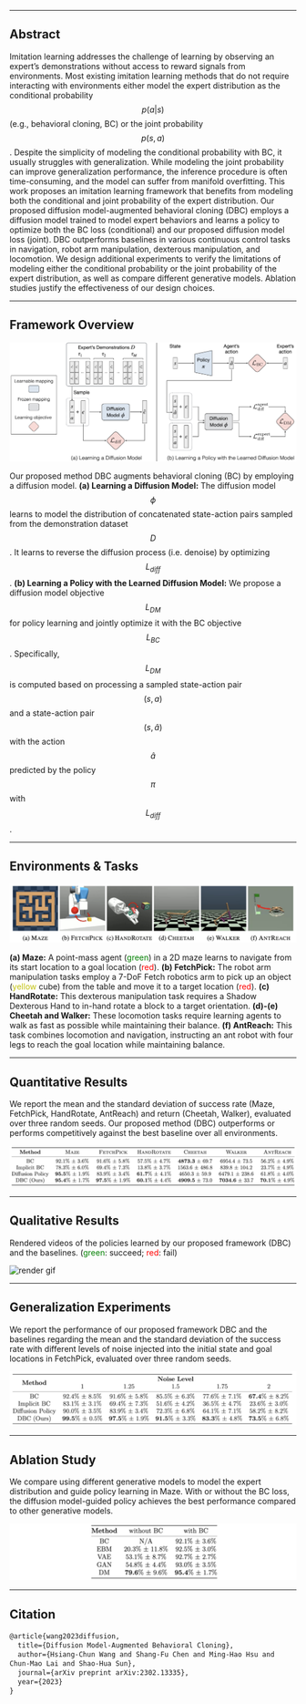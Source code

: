 
---

## Abstract

Imitation learning addresses the challenge of learning by observing an expert’s demonstrations without access to reward signals from environments. Most existing imitation learning methods that do not require interacting with environments either model the expert distribution as the conditional probability $$p(a|s)$$ (e.g., behavioral cloning, BC) or the joint probability $$p(s, a)$$. Despite the simplicity of modeling the conditional probability with BC, it usually struggles with generalization. While modeling the joint probability can improve generalization performance, the inference procedure is often time-consuming, and the model can suffer from manifold overfitting. This work proposes an imitation learning framework that benefits from modeling both the conditional and joint probability of the expert distribution. Our proposed diffusion model-augmented behavioral cloning (DBC) employs a diffusion model trained to model expert behaviors and learns a policy to optimize both the BC loss (conditional) and our proposed diffusion model loss (joint). DBC outperforms baselines in various continuous control tasks in navigation, robot arm manipulation, dexterous manipulation, and locomotion. We design additional experiments to verify the limitations of modeling either the conditional probability or the joint probability of the expert distribution, as well as compare different generative models. Ablation studies justify the effectiveness of our design choices.

----

## Framework Overview 

![](./img/method.jpg "Illustration of our model")

Our proposed method DBC augments behavioral cloning (BC) by employing a diffusion model.
**(a) Learning a Diffusion Model:** The diffusion model $$\phi$$ learns to model the distribution of concatenated state-action pairs sampled from the demonstration dataset $$D$$. It learns to reverse the diffusion process (i.e. denoise) by optimizing $$L_{diff}$$.
**(b) Learning a Policy with the Learned Diffusion Model:** We propose a diffusion model objective $$L_{DM}$$ for policy learning and jointly optimize it with the BC objective $$L_{BC}$$. Specifically, $$L_{DM}$$ is computed based on processing a sampled state-action pair $$(s, a)$$ and a state-action pair $$(s, \hat{a})$$ with the action $$\hat{a}$$ predicted by the policy $$\pi$$ with $$L_{diff}$$.

----

## Environments & Tasks

![](./img/env.png "Environments and Tasks")

**(a) Maze:** A point-mass agent (<span style="color:green">green</span>) in a 2D maze learns to navigate from its start location to a goal location (<span style="color:red">red</span>).
**(b) FetchPick:** The robot arm manipulation tasks employ a 7-DoF Fetch robotics arm to pick up an object (<span style="color:#c2c20c">yellow</span> cube) from the table and move it to a target location (<span style="color:red">red</span>).
**(c) HandRotate:** This dexterous manipulation task requires a Shadow Dexterous Hand to in-hand rotate a block to a target orientation. 
**(d)-(e) Cheetah and Walker:** These locomotion tasks require learning agents to walk as fast as possible while maintaining their balance.
**(f) AntReach:** This task combines locomotion and navigation, instructing an ant robot with four legs to reach the goal location while maintaining balance.

----

## Quantitative Results

We report the mean and the standard deviation of success rate (Maze, FetchPick, HandRotate, AntReach) and return (Cheetah, Walker), evaluated over three random seeds. Our proposed method (DBC) outperforms or performs competitively against the best baseline over all environments.

![](./img/quantitative_results.png "Comparisons to other baselines")


----


## Qualitative Results

Rendered videos of the policies learned by our proposed framework (DBC) and the baselines. (<span style="color:green">green</span>: succeed; <span style="color:red">red</span>: fail)

![](./img/qualitative_results.gif "render gif")

----

## Generalization Experiments

We report the performance of our proposed framework DBC and the baselines regarding the mean and the standard deviation of the success rate with different levels of noise injected into the initial state and goal locations in FetchPick, evaluated over three random seeds.

![FetchPick generalization experimental result](./img/pick.png "FetchPick generalization experimental result")


----

## Ablation Study

We compare using different generative models to model the expert distribution and guide policy learning in Maze. With or without the BC loss, the diffusion model-guided policy achieves the best performance compared to other generative models.


![Comparing Generative Models in Maze](./img/ablation.png "Comparing Generative Models in Maze")


----

## Citation
```
@article{wang2023diffusion,
  title={Diffusion Model-Augmented Behavioral Cloning},
  author={Hsiang-Chun Wang and Shang-Fu Chen and Ming-Hao Hsu and Chun-Mao Lai and Shao-Hua Sun},
  journal={arXiv preprint arXiv:2302.13335},
  year={2023}
}
```
<br>
